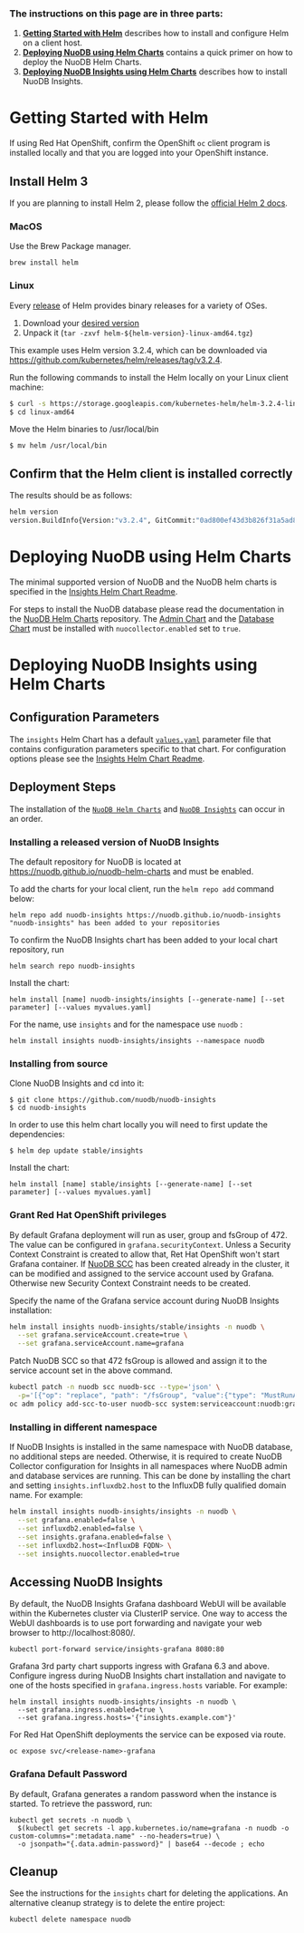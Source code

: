 ### The instructions on this page are in three parts:

1. **[Getting Started with Helm][4]** describes how to install and configure Helm on a client host. 
2. **[Deploying NuoDB using Helm Charts][5]** contains a quick primer on how to deploy the NuoDB Helm Charts.
3. **[Deploying NuoDB Insights using Helm Charts][9]** describes how to install NuoDB Insights.


# Getting Started with Helm 

If using Red Hat OpenShift, confirm the OpenShift `oc` client program is installed locally and that you are logged into your OpenShift instance.

## Install Helm 3

If you are planning to install Helm 2, please follow the [official Helm 2 docs][7].

### MacOS

Use the Brew Package manager.
```
brew install helm
```
### Linux

Every [release][2] of Helm provides binary releases for a variety of OSes. 

1. Download your [desired version][2]
2. Unpack it (`tar -zxvf helm-${helm-version}-linux-amd64.tgz`)

This example uses Helm version 3.2.4, which can be downloaded via <https://github.com/kubernetes/helm/releases/tag/v3.2.4>.

Run the following commands to install the Helm locally on your Linux client machine:
```bash
$ curl -s https://storage.googleapis.com/kubernetes-helm/helm-3.2.4-linux-amd64.tar.gz | tar xz
$ cd linux-amd64
```

Move the Helm binaries to /usr/local/bin
```
$ mv helm /usr/local/bin
```

## Confirm that the Helm client is installed correctly 

The results should be as follows:

```bash
helm version
version.BuildInfo{Version:"v3.2.4", GitCommit:"0ad800ef43d3b826f31a5ad8dfbb4fe05d143688", GitTreeState:"dirty", GoVersion:"go1.14.3"}
```

# Deploying NuoDB using Helm Charts

The minimal supported version of NuoDB and the NuoDB helm charts is specified in the [Insights Helm Chart Readme](insights/README.md).

For steps to install the NuoDB database please read the documentation in the [NuoDB Helm Charts][8] repository.
The [Admin Chart](https://github.com/nuodb/nuodb-helm-charts/tree/master/stable/admin) and the [Database Chart](https://github.com/nuodb/nuodb-helm-charts/tree/master/stable/database) must be installed with `nuocollector.enabled` set to `true`.

# Deploying NuoDB Insights using Helm Charts

## Configuration Parameters

The `insights` Helm Chart has a default [`values.yaml`](insights/values.yaml) parameter file that contains configuration parameters specific to that chart.
For configuration options please see the [Insights Helm Chart Readme](insights/README.md).

## Deployment Steps

The installation of the [`NuoDB Helm Charts`][8] and [`NuoDB Insights`](insights) can occur in an order.

### Installing a released version of NuoDB Insights

The default repository for NuoDB is located at https://nuodb.github.io/nuodb-helm-charts and must be enabled.

To add the charts for your local client, run the `helm repo add` command below:

```
helm repo add nuodb-insights https://nuodb.github.io/nuodb-insights
"nuodb-insights" has been added to your repositories
```

To confirm the NuoDB Insights chart has been added to your local chart repository, run 
```
helm search repo nuodb-insights
```

Install the chart:
```
helm install [name] nuodb-insights/insights [--generate-name] [--set parameter] [--values myvalues.yaml]
```
For the name, use `insights` and for the namespace use `nuodb` : 
```
helm install insights nuodb-insights/insights --namespace nuodb
```

### Installing from source

Clone NuoDB Insights and cd into it:
```
$ git clone https://github.com/nuodb/nuodb-insights
$ cd nuodb-insights
```

In order to use this helm chart locally you will need to first update the dependencies:
```
$ helm dep update stable/insights
```

Install the chart:
```
helm install [name] stable/insights [--generate-name] [--set parameter] [--values myvalues.yaml]
```

### Grant Red Hat OpenShift privileges

By default Grafana deployment will run as user, group and fsGroup of 472. The value can be configured in `grafana.securityContext`.
Unless a Security Context Constraint is created to allow that, Ret Hat OpenShift won't start Grafana container.
If [NuoDB SCC][10] has been created already in the cluster, it can be modified and assigned to the service account used by Grafana. Otherwise new Security Context Constraint needs to be created.

Specify the name of the Grafana service account during NuoDB Insights installation:

```bash
helm install insights nuodb-insights/stable/insights -n nuodb \
  --set grafana.serviceAccount.create=true \
  --set grafana.serviceAccount.name=grafana
```

Patch NuoDB SCC so that 472 fsGroup is allowed and assign it to the service account set in the above command.

```bash
kubectl patch -n nuodb scc nuodb-scc --type='json' \
  -p='[{"op": "replace", "path": "/fsGroup", "value":{"type": "MustRunAs", "ranges": [{"max": 472, "min": 472}] } }]'
oc adm policy add-scc-to-user nuodb-scc system:serviceaccount:nuodb:grafana -n nuodb
```

### Installing in different namespace

If NuoDB Insights is installed in the same namespace with NuoDB database, no additional steps are needed.
Otherwise, it is required to create NuoDB Collector configuration for Insights in all namespaces where NuoDB admin and database services are running. This can be done by installing the chart and setting `insights.influxdb2.host` to the InfluxDB fully qualified domain name. For example:

```bash
helm install insights nuodb-insights/insights -n nuodb \
  --set grafana.enabled=false \
  --set influxdb2.enabled=false \
  --set insights.grafana.enabled=false \
  --set influxdb2.host=<InfluxDB FQDN> \
  --set insights.nuocollector.enabled=true
```

## Accessing NuoDB Insights

By default, the NuoDB Insights Grafana dashboard WebUI will be available within the Kubernetes cluster via ClusterIP service. One way to access the WebUI dashboards is to use port forwarding and navigate your web browser to http://localhost:8080/.

```
kubectl port-forward service/insights-grafana 8080:80
```

Grafana 3rd party chart supports ingress with Grafana 6.3 and above. Configure ingress during NuoDB Insights chart installation and navigate to one of the hosts specified in `grafana.ingress.hosts` variable.
For example:

```
helm install insights nuodb-insights/insights -n nuodb \
  --set grafana.ingress.enabled=true \
  --set grafana.ingress.hosts='{"insights.example.com"}'
```

For Red Hat OpenShift deployments the service can be exposed via route.

```
oc expose svc/<release-name>-grafana
```

### Grafana Default Password

By default, Grafana generates a random password when the instance is started.
To retrieve the password, run:
```
kubectl get secrets -n nuodb \
  $(kubectl get secrets -l app.kubernetes.io/name=grafana -n nuodb -o custom-columns=":metadata.name" --no-headers=true) \
  -o jsonpath="{.data.admin-password}" | base64 --decode ; echo
```

## Cleanup

See the instructions for the `insights` chart for deleting the applications.
An alternative cleanup strategy is to delete the entire project:

`kubectl delete namespace nuodb`

[1]: https://helm.sh/docs/using_helm/
[2]: https://github.com/helm/helm/releases
[4]: #getting-started-with-helm
[5]: #deploying-nuodb-using-helm-charts
[6]: https://github.com/nuodb/nuodb-helm-charts#software-release-requirements
[7]: https://v2.helm.sh/docs/using_helm/
[8]: https://github.com/nuodb/nuodb-helm-charts
[9]: #deploying-nuodb-insights-using-helm-charts
[10]: https://github.com/nuodb/nuodb-helm-charts/blob/master/deploy/nuodb-scc.yaml
